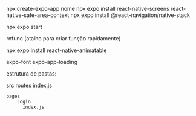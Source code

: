 
npx create-expo-app nome
npx expo install react-native-screens react-native-safe-area-context
npx expo install @react-navigation/native-stack

npx expo start

rnfunc (atalho para criar função rapidamente)

npx expo install react-native-animatable

 expo-font expo-app-loading


estrutura de pastas:

src
	routes
	  index.js
	  
	pages
		Login
		  index.js


